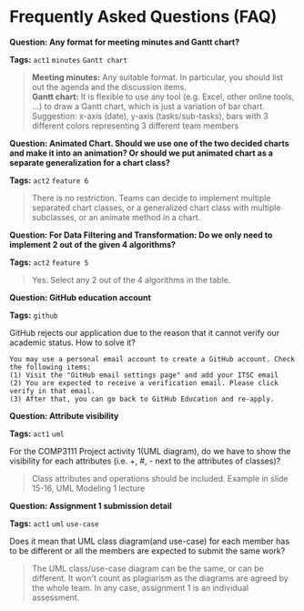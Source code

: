 # Frequently Asked Questions (FAQ)

**Question: Any format for meeting minutes and Gantt chart?**

**Tags:** `act1` `minutes` `Gantt chart`

> **Meeting minutes:** Any suitable format. In particular, you should list out the agenda and the discussion items.  
> **Gantt chart:** It is flexible to use any tool (e.g. Excel, other online tools, ...) to draw a Gantt chart, which is just a variation of bar chart. Suggestion: x-axis (date), y-axis (tasks/sub-tasks), bars with 3 different colors representing 3 different team members 

**Question: Animated Chart. Should we use one of the two decided charts and make it into an animation? Or should we put animated chart as a separate generalization for a chart class?**

**Tags:** `act2` `feature 6`

> There is no restriction. Teams can decide to implement multiple separated chart classes, or a generalized chart class with multiple subclasses, or an animate method in a chart. 

**Question: For Data Filtering and Transformation: Do we only need to implement 2 out of the given 4 algorithms?**

**Tags:** `act2` `feature 5`

> Yes. Select any 2 out of the 4 algorithms in the table. 

**Question: GitHub education account**

**Tags:** `github`

GitHub rejects our application due to the reason that it cannot verify our academic status. How to solve it?

```
You may use a personal email account to create a GitHub account. Check the following items:
(1) Visit the "GitHub email settings page" and add your ITSC email
(2) You are expected to receive a verification email. Please click verify in that email.
(3) After that, you can go back to GitHub Education and re-apply.
```

**Question: Attribute visibility**

**Tags:** `act1` `uml`

For the COMP3111 Project activity 1(UML diagram), do we have to show the visibility for each attributes (i.e. +, #, - next to the attributes of classes)?

> Class attributes and operations should be included. Example in slide 15-16, UML Modeling 1 lecture

**Question: Assignment 1 submission detail**

**Tags:** `act1` `uml` `use-case`

Does it mean that UML class diagram(and use-case) for each member has to be different or all the members are expected to submit the same work?

> The UML class/use-case diagram can be the same, or can be different. It won't count as plagiarism as the diagrams are agreed by the whole team. In any case, assignment 1 is an individual assessment.
